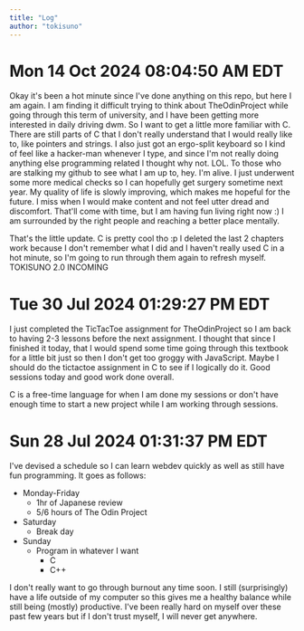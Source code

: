 ```yaml
---
title: "Log"
author: "tokisuno"
---
```

# Mon 14 Oct 2024 08:04:50 AM EDT
Okay it's been a hot minute since I've done anything on this repo, but here I am again. I am finding it difficult trying to think about TheOdinProject while going through this term of university, and I have been getting more interested in daily driving dwm. So I want to get a little more familiar with C. There are still parts of C that I don't really understand that I would really like to, like pointers and strings. I also just got an ergo-split keyboard so I kind of feel like a hacker-man whenever I type, and since I'm not really doing anything else programming related I thought why not. LOL. To those who are stalking my github to see what I am up to, hey. I'm alive. I just underwent some more medical checks so I can hopefully get surgery sometime next year. My quality of life is slowly improving, which makes me hopeful for the future. I miss when I would make content and not feel utter dread and discomfort. That'll come with time, but I am having fun living right now :) I am surrounded by the right people and reaching a better place mentally.

That's the little update. C is pretty cool tho :p I deleted the last 2 chapters work because I don't remember what I did and I haven't really used C in a hot minute, so I'm going to run through them again to refresh myself. TOKISUNO 2.0 INCOMING

# Tue 30 Jul 2024 01:29:27 PM EDT
I just completed the TicTacToe assignment for TheOdinProject so I am back to having 2-3 lessons before the next assignment. I thought that since I finished it today, that I would spend some time going through this textbook for a little bit just so then I don't get too groggy with JavaScript. Maybe I should do the tictactoe assignment in C to see if I logically do it. Good sessions today and good work done overall.

C is a free-time language for when I am done my sessions or don't have enough time to start a new project while I am working through sessions.

# Sun 28 Jul 2024 01:31:37 PM EDT
I've devised a schedule so I can learn webdev quickly as well as still have fun programming. It goes as follows:

* Monday-Friday
    - 1hr of Japanese review
    - 5/6 hours of The Odin Project
* Saturday
    - Break day
* Sunday
    - Program in whatever I want
        * C
        * C++

I don't really want to go through burnout any time soon. I still (surprisingly) have a life outside of my computer so this gives me a healthy balance while still being (mostly) productive. I've been really hard on myself over these past few years but if I don't trust myself, I will never get anywhere.
